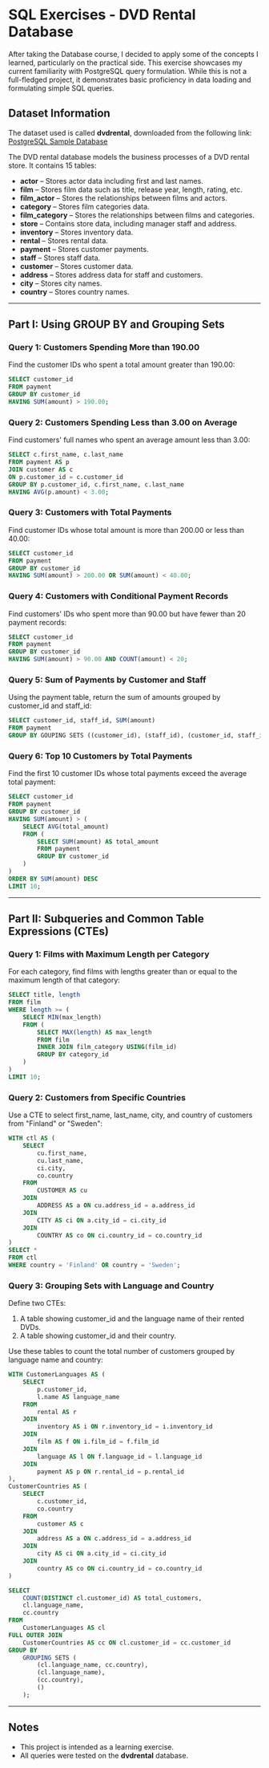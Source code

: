 # SQL Exercises - DVD Rental Database

After taking the Database course, I decided to apply some of the concepts I learned, particularly on the practical side. This exercise showcases my current familiarity with PostgreSQL query formulation. While this is not a full-fledged project, it demonstrates basic proficiency in data loading and formulating simple SQL queries.

## Dataset Information

The dataset used is called **dvdrental**, downloaded from the following link:
[PostgreSQL Sample Database](https://neon.tech/postgresql/postgresql-getting-started/postgresql-sample-database)

The DVD rental database models the business processes of a DVD rental store. It contains 15 tables:

- **actor** – Stores actor data including first and last names.
- **film** – Stores film data such as title, release year, length, rating, etc.
- **film_actor** – Stores the relationships between films and actors.
- **category** – Stores film categories data.
- **film_category** – Stores the relationships between films and categories.
- **store** – Contains store data, including manager staff and address.
- **inventory** – Stores inventory data.
- **rental** – Stores rental data.
- **payment** – Stores customer payments.
- **staff** – Stores staff data.
- **customer** – Stores customer data.
- **address** – Stores address data for staff and customers.
- **city** – Stores city names.
- **country** – Stores country names.

---

## Part I: Using GROUP BY and Grouping Sets

### Query 1: Customers Spending More than 190.00
Find the customer IDs who spent a total amount greater than 190.00:
```sql
SELECT customer_id
FROM payment
GROUP BY customer_id
HAVING SUM(amount) > 190.00;

```

### Query 2: Customers Spending Less than 3.00 on Average
Find customers' full names who spent an average amount less than 3.00:
```sql
SELECT c.first_name, c.last_name
FROM payment AS p
JOIN customer AS c
ON p.customer_id = c.customer_id
GROUP BY p.customer_id, c.first_name, c.last_name
HAVING AVG(p.amount) < 3.00;

```

### Query 3: Customers with Total Payments
Find customer IDs whose total amount is more than 200.00 or less than 40.00:
```sql
SELECT customer_id
FROM payment
GROUP BY customer_id
HAVING SUM(amount) > 200.00 OR SUM(amount) < 40.00;

```

### Query 4: Customers with Conditional Payment Records
Find customers' IDs who spent more than 90.00 but have fewer than 20 payment records:
```sql
SELECT customer_id
FROM payment
GROUP BY customer_id
HAVING SUM(amount) > 90.00 AND COUNT(amount) < 20;

```

### Query 5: Sum of Payments by Customer and Staff
Using the payment table, return the sum of amounts grouped by customer_id and staff_id:
```sql
SELECT customer_id, staff_id, SUM(amount)
FROM payment
GROUP BY GOUPING SETS ((customer_id), (staff_id), (customer_id, staff_id), ());

```

### Query 6: Top 10 Customers by Total Payments
Find the first 10 customer IDs whose total payments exceed the average total payment:
```sql
SELECT customer_id
FROM payment
GROUP BY customer_id
HAVING SUM(amount) > (
    SELECT AVG(total_amount)
    FROM (
        SELECT SUM(amount) AS total_amount
        FROM payment
        GROUP BY customer_id
    )
)
ORDER BY SUM(amount) DESC
LIMIT 10;

```

---

## Part II: Subqueries and Common Table Expressions (CTEs)

### Query 1: Films with Maximum Length per Category
For each category, find films with lengths greater than or equal to the maximum length of that category:
```sql
SELECT title, length
FROM film
WHERE length >= (
    SELECT MIN(max_length)
    FROM (
        SELECT MAX(length) AS max_length
        FROM film
        INNER JOIN film_category USING(film_id)
        GROUP BY category_id
    )
)
LIMIT 10;

```

### Query 2: Customers from Specific Countries
Use a CTE to select first_name, last_name, city, and country of customers from "Finland" or "Sweden":
```sql
WITH ctl AS (
    SELECT 
        cu.first_name,
        cu.last_name,
        ci.city,
        co.country
    FROM 
        CUSTOMER AS cu
    JOIN 
        ADDRESS AS a ON cu.address_id = a.address_id
    JOIN 
        CITY AS ci ON a.city_id = ci.city_id
    JOIN 
        COUNTRY AS co ON ci.country_id = co.country_id
)
SELECT *
FROM ctl
WHERE country = 'Finland' OR country = 'Sweden';
```

### Query 3: Grouping Sets with Language and Country
Define two CTEs:
1. A table showing customer_id and the language name of their rented DVDs.
2. A table showing customer_id and their country.

Use these tables to count the total number of customers grouped by language name and country:
```sql
WITH CustomerLanguages AS (
    SELECT 
        p.customer_id, 
        l.name AS language_name 
    FROM 
        rental AS r 
    JOIN 
        inventory AS i ON r.inventory_id = i.inventory_id 
    JOIN 
        film AS f ON i.film_id = f.film_id 
    JOIN 
        language AS l ON f.language_id = l.language_id 
    JOIN 
        payment AS p ON r.rental_id = p.rental_id
),
CustomerCountries AS (
    SELECT 
        c.customer_id, 
        co.country 
    FROM 
        customer AS c 
    JOIN 
        address AS a ON c.address_id = a.address_id 
    JOIN 
        city AS ci ON a.city_id = ci.city_id 
    JOIN 
        country AS co ON ci.country_id = co.country_id 
)

SELECT 
    COUNT(DISTINCT cl.customer_id) AS total_customers, 
    cl.language_name, 
    cc.country
FROM 
    CustomerLanguages AS cl 
FULL OUTER JOIN 
    CustomerCountries AS cc ON cl.customer_id = cc.customer_id
GROUP BY 
    GROUPING SETS (
        (cl.language_name, cc.country),  
        (cl.language_name),               
        (cc.country),                     
        ()  
    );
```

---

## Notes
- This project is intended as a learning exercise.
- All queries were tested on the **dvdrental** database.
